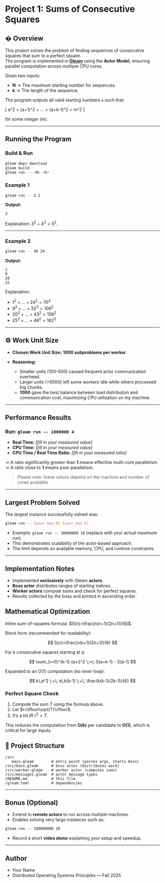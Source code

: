 # Project 1: Sums of Consecutive Squares

## � Overview
This project solves the problem of finding sequences of consecutive squares that sum to a perfect square.  
The program is implemented in **[Gleam](https://gleam.run/)** using the **Actor Model**, ensuring parallel computation across multiple CPU cores.

Given two inputs:
- **N** → The maximum starting number for sequences.
- **k** → The length of the sequence.

The program outputs all valid starting numbers `a` such that:

\[
a^2 + (a+1)^2 + ... + (a+k-1)^2 = m^2
\]

for some integer \(m\).

---

##  Running the Program

### Build & Run
```bash
gleam deps download
gleam build
gleam run -- <N> <k>
````

### Example 1

```bash
gleam run -- 3 2
```

**Output:**

```
3
```

Explanation: $3^2 + 4^2 = 5^2$.

---

### Example 2

```bash
gleam run -- 40 24
```

**Output:**

```
1
9
20
25
```

Explanation:

* $1^2 + \dots + 24^2 = 70^2$
* $9^2 + \dots + 32^2 = 106^2$
* $20^2 + \dots + 43^2 = 158^2$
* $25^2 + \dots + 48^2 = 182^2$

---

## ⚙️ Work Unit Size

* **Chosen Work Unit Size:** **1000 subproblems per worker**.
* **Reasoning:**

  * Smaller units (100–500) caused frequent actor communication overhead.
  * Larger units (>5000) left some workers idle while others processed big chunks.
  * **1000** gave the best balance between load distribution and communication cost, maximizing CPU utilization on my machine.

---

## Performance Results

### Run: `gleam run -- 1000000 4`

* **Real Time:** *\[fill in your measured value]*
* **CPU Time:** *\[fill in your measured value]*
* **CPU Time / Real Time Ratio:** *\[fill in your measured ratio]*

-> A ratio significantly greater than **1** means effective multi-core parallelism.
-> A ratio close to **1** means poor parallelism.

> Please note: these values depend on the machine and number of cores available.

---

##  Largest Problem Solved

The largest instance successfully solved was:

```bash
gleam run -- [your_max_N] [your_max_k]
```

* Example: `gleam run -- 10000000 10` (replace with your actual maximum run).
* This demonstrates scalability of the actor-based approach.
* The limit depends on available memory, CPU, and runtime constraints.

---

##  Implementation Notes

- Implemented **exclusively** with Gleam **actors**.  
- **Boss actor** distributes ranges of starting indices.  
- **Worker actors** compute sums and check for perfect squares.  
- Results collected by the boss and printed in ascending order.  

##  Mathematical Optimization

Inline sum-of-squares formula: $S(n)=\frac{n(n+1)(2n+1)}{6}$.

Block form (recommended for readability):

$$
S(n)=\frac{n(n+1)(2n+1)}{6}
$$

For $k$ consecutive squares starting at $a$:

$$
\sum_{i=0}^{k-1} (a+i)^2 \;=\; S(a+k-1) - S(a-1)
$$

Expanded to an $O(1)$ computation (no inner loop):

$$
k\,a^2 \;+\; a\,k(k-1) \;+\; \frac{k(k-1)(2k-1)}{6}
$$

### Perfect Square Check
1. Compute the sum $T$ using the formula above.  
2. Let $r=\lfloor\sqrt{T}\rfloor$.  
3. It’s a hit iff $r^2=T$.

This reduces the computation from **O(k)** per candidate to **O(1)**, which is critical for large inputs.



## 📂 Project Structure

```
/src
   main.gleam        # entry point (parses args, starts boss)
/src/boss.gleam      # boss actor (distributes work)
/src/worker.gleam    # worker actor (computes sums)
/src/messages.gleam  # actor message types
/README.md           # this file
/gleam.toml          # dependencies
```

---

##  Bonus (Optional)

* Extend to **remote actors** to run across multiple machines.
* Enables solving very large instances such as:

```bash
gleam run -- 100000000 20
```

* Record a short **video demo** explaining your setup and speedup.

---

##  Author

* Your Name
* Distributed Operating Systems Principles — Fall 2025

```

```
